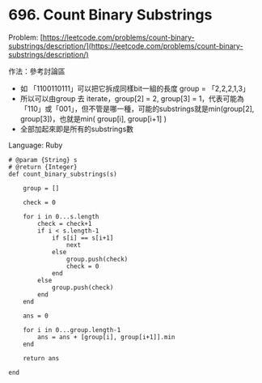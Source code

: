 # 696. Count Binary Substrings

Problem: [https://leetcode.com/problems/count-binary-substrings/description/](https://leetcode.com/problems/count-binary-substrings/description/)

作法：參考討論區

* 如 「1100110111」可以把它拆成同樣bit一組的長度 group = 「2,2,2,1,3」
* 所以可以由group 去 iterate，group\[2\] = 2, group\[3\] = 1，代表可能為「110」或「001」，但不管是哪一種，可能的substrings就是min\(group\[2\], group\[3\]\)，也就是min\( group\[i\], group\[i+1\] \)
* 全部加起來即是所有的substrings數

Language: Ruby

```
# @param {String} s
# @return {Integer}
def count_binary_substrings(s)
    
    group = []
    
    check = 0
    
    for i in 0...s.length        
        check = check+1
        if i < s.length-1
            if s[i] == s[i+1]
                next
            else
                group.push(check)
                check = 0
            end
        else
            group.push(check)
        end
    end
    
    ans = 0
    
    for i in 0...group.length-1
        ans = ans + [group[i], group[i+1]].min
    end
    
    return ans
    
end
```




